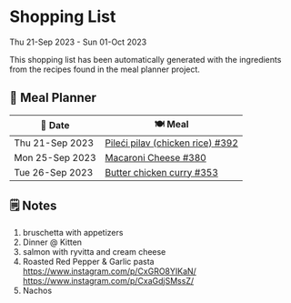 # Shopping List

Thu 21-Sep 2023 - Sun 01-Oct 2023

This shopping list has been automatically generated with the ingredients from the recipes found in the meal planner project.

## 📅 Meal Planner

|📅 Date| 🍽️ Meal|
|----|----|
|Thu 21-Sep 2023|[Pileći pilav (chicken rice) #392](https://github.com/jcallaghan/The-Cookbook/issues/392)|
|Mon 25-Sep 2023|[Macaroni Cheese #380](https://github.com/jcallaghan/The-Cookbook/issues/380)|
|Tue 26-Sep 2023|[Butter chicken curry #353](https://github.com/jcallaghan/The-Cookbook/issues/353)|

## 🗒️ Notes

1. bruschetta with appetizers
1. Dinner @ Kitten
1.  salmon with ryvitta and cream cheese
1. Roasted Red Pepper & Garlic pasta https://www.instagram.com/p/CxGRO8YIKaN/ https://www.instagram.com/p/CxaGdjSMssZ/
1. Nachos
